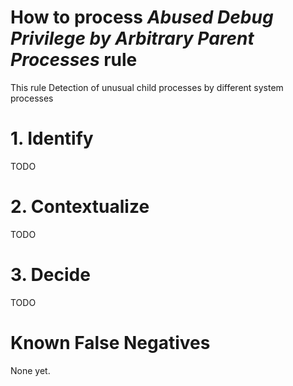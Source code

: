 # How to process *Abused Debug Privilege by Arbitrary Parent Processes* rule
This rule Detection of unusual child processes by different system processes

# 1. Identify
TODO

# 2. Contextualize
TODO

# 3. Decide
TODO

# Known False Negatives
None yet.
